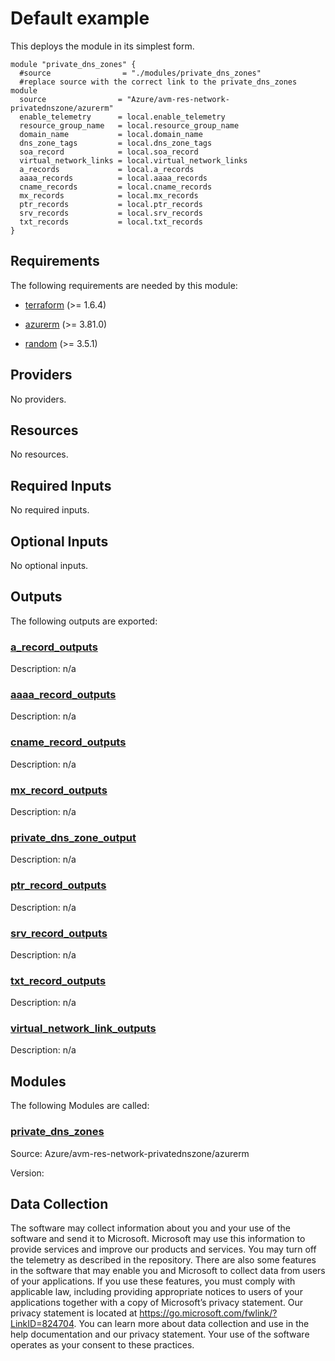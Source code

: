 <!-- BEGIN_TF_DOCS -->
# Default example

This deploys the module in its simplest form.

```hcl
module "private_dns_zones" {
  #source                = "./modules/private_dns_zones"
  #replace source with the correct link to the private_dns_zones module
  source                = "Azure/avm-res-network-privatednszone/azurerm"
  enable_telemetry      = local.enable_telemetry
  resource_group_name   = local.resource_group_name
  domain_name           = local.domain_name
  dns_zone_tags         = local.dns_zone_tags
  soa_record            = local.soa_record
  virtual_network_links = local.virtual_network_links
  a_records             = local.a_records
  aaaa_records          = local.aaaa_records
  cname_records         = local.cname_records
  mx_records            = local.mx_records
  ptr_records           = local.ptr_records
  srv_records           = local.srv_records
  txt_records           = local.txt_records
}
```

<!-- markdownlint-disable MD033 -->
## Requirements

The following requirements are needed by this module:

- <a name="requirement_terraform"></a> [terraform](#requirement\_terraform) (>= 1.6.4)

- <a name="requirement_azurerm"></a> [azurerm](#requirement\_azurerm) (>= 3.81.0)

- <a name="requirement_random"></a> [random](#requirement\_random) (>= 3.5.1)

## Providers

No providers.

## Resources

No resources.

<!-- markdownlint-disable MD013 -->
## Required Inputs

No required inputs.

## Optional Inputs

No optional inputs.

## Outputs

The following outputs are exported:

### <a name="output_a_record_outputs"></a> [a\_record\_outputs](#output\_a\_record\_outputs)

Description: n/a

### <a name="output_aaaa_record_outputs"></a> [aaaa\_record\_outputs](#output\_aaaa\_record\_outputs)

Description: n/a

### <a name="output_cname_record_outputs"></a> [cname\_record\_outputs](#output\_cname\_record\_outputs)

Description: n/a

### <a name="output_mx_record_outputs"></a> [mx\_record\_outputs](#output\_mx\_record\_outputs)

Description: n/a

### <a name="output_private_dns_zone_output"></a> [private\_dns\_zone\_output](#output\_private\_dns\_zone\_output)

Description: n/a

### <a name="output_ptr_record_outputs"></a> [ptr\_record\_outputs](#output\_ptr\_record\_outputs)

Description: n/a

### <a name="output_srv_record_outputs"></a> [srv\_record\_outputs](#output\_srv\_record\_outputs)

Description: n/a

### <a name="output_txt_record_outputs"></a> [txt\_record\_outputs](#output\_txt\_record\_outputs)

Description: n/a

### <a name="output_virtual_network_link_outputs"></a> [virtual\_network\_link\_outputs](#output\_virtual\_network\_link\_outputs)

Description: n/a

## Modules

The following Modules are called:

### <a name="module_private_dns_zones"></a> [private\_dns\_zones](#module\_private\_dns\_zones)

Source: Azure/avm-res-network-privatednszone/azurerm

Version:

<!-- markdownlint-disable-next-line MD041 -->
## Data Collection

The software may collect information about you and your use of the software and send it to Microsoft. Microsoft may use this information to provide services and improve our products and services. You may turn off the telemetry as described in the repository. There are also some features in the software that may enable you and Microsoft to collect data from users of your applications. If you use these features, you must comply with applicable law, including providing appropriate notices to users of your applications together with a copy of Microsoft’s privacy statement. Our privacy statement is located at <https://go.microsoft.com/fwlink/?LinkID=824704>. You can learn more about data collection and use in the help documentation and our privacy statement. Your use of the software operates as your consent to these practices.
<!-- END_TF_DOCS -->